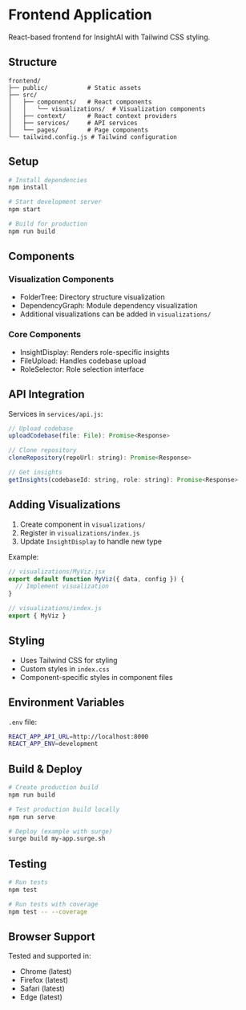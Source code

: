 # Frontend Application

React-based frontend for InsightAI with Tailwind CSS styling.

## Structure

```
frontend/
├── public/           # Static assets
├── src/
│   ├── components/   # React components
│   │   └── visualizations/  # Visualization components
│   ├── context/      # React context providers
│   ├── services/     # API services
│   └── pages/        # Page components
└── tailwind.config.js # Tailwind configuration
```

## Setup

```bash
# Install dependencies
npm install

# Start development server
npm start

# Build for production
npm run build
```

## Components

### Visualization Components
- FolderTree: Directory structure visualization
- DependencyGraph: Module dependency visualization
- Additional visualizations can be added in `visualizations/`

### Core Components
- InsightDisplay: Renders role-specific insights
- FileUpload: Handles codebase upload
- RoleSelector: Role selection interface

## API Integration

Services in `services/api.js`:
```javascript
// Upload codebase
uploadCodebase(file: File): Promise<Response>

// Clone repository
cloneRepository(repoUrl: string): Promise<Response>

// Get insights
getInsights(codebaseId: string, role: string): Promise<Response>
```

## Adding Visualizations

1. Create component in `visualizations/`
2. Register in `visualizations/index.js`
3. Update `InsightDisplay` to handle new type

Example:
```javascript
// visualizations/MyViz.jsx
export default function MyViz({ data, config }) {
  // Implement visualization
}

// visualizations/index.js
export { MyViz }
```

## Styling

- Uses Tailwind CSS for styling
- Custom styles in `index.css`
- Component-specific styles in component files

## Environment Variables

`.env` file:
```bash
REACT_APP_API_URL=http://localhost:8000
REACT_APP_ENV=development
```

## Build & Deploy

```bash
# Create production build
npm run build

# Test production build locally
npm run serve

# Deploy (example with surge)
surge build my-app.surge.sh
```

## Testing

```bash
# Run tests
npm test

# Run tests with coverage
npm test -- --coverage
```

## Browser Support

Tested and supported in:
- Chrome (latest)
- Firefox (latest)
- Safari (latest)
- Edge (latest)